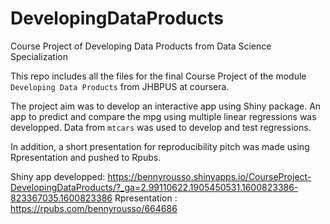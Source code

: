 # DevelopingDataProducts
Course Project of Developing Data Products from Data Science Specialization

This repo includes all the files for the final Course Project of the module
`Developing Data Products` from JHBPUS at coursera.

The project aim was to develop an interactive app using Shiny package. An
app to predict and compare the mpg using multiple linear regressions was
developped. Data from `mtcars` was used to develop and test regressions.

In addition, a short presentation for reproducibility pitch was made using
Rpresentation and pushed to Rpubs.

Shiny app developped: https://bennyrousso.shinyapps.io/CourseProject-DevelopingDataProducts/?_ga=2.99110622.1905450531.1600823386-823367035.1600823386
Rpresentation : https://rpubs.com/bennyrousso/664686
